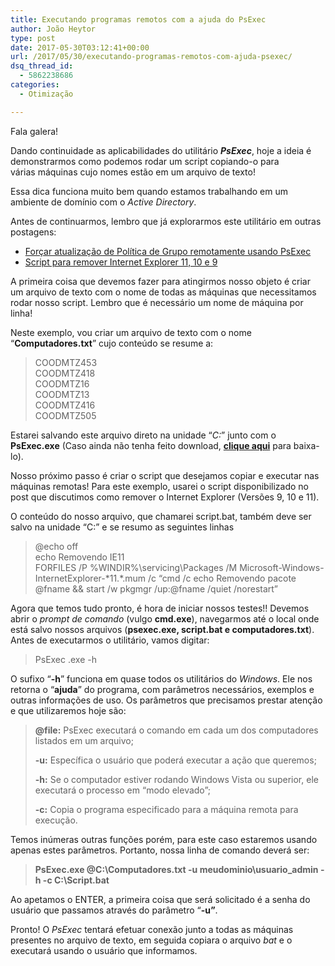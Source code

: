 ```yaml
---
title: Executando programas remotos com a ajuda do PsExec
author: João Heytor
type: post
date: 2017-05-30T03:12:41+00:00
url: /2017/05/30/executando-programas-remotos-com-ajuda-psexec/
dsq_thread_id:
  - 5862238686
categories:
  - Otimização

---
```

Fala galera!

Dando continuidade as aplicabilidades do utilitário _**PsExec**_, hoje a ideia é demonstrarmos como podemos rodar um script copiando-o para várias máquinas cujo nomes estão em um arquivo de texto!

Essa dica funciona muito bem quando estamos trabalhando em um ambiente de domínio com o _Active Directory_.

<!--more-->

Antes de continuarmos, lembro que já explorarmos este utilitário em outras postagens:

  * <a href="https://www.joaoheytor.com/2015/03/13/forcar-atualizacao-de-politica-de-grupo-remotamente-usando-psexec/" target="_blank" rel="noopener noreferrer">Forçar atualização de Política de Grupo remotamente usando PsExec</a>
  * <a href="https://www.joaoheytor.com/2017/05/11/script-para-remover-internet-explorer-11-10-e-9/" target="_blank" rel="noopener noreferrer">Script para remover Internet Explorer 11, 10 e 9</a>

A primeira coisa que devemos fazer para atingirmos nosso objeto é criar um arquivo de texto com o nome de todas as máquinas que necessitamos rodar nosso script. Lembro que é necessário um nome de máquina por linha!

Neste exemplo, vou criar um arquivo de texto com o nome &#8220;**Computadores.txt**&#8221; cujo conteúdo se resume a:

> COODMTZ453  
> COODMTZ418  
> COODMTZ16  
> COODMTZ13  
> COODMTZ416  
> COODMTZ505

Estarei salvando este arquivo direto na unidade &#8220;_C:_&#8221; junto com o **PsExec.exe** (Caso ainda não tenha feito download, <a href="https://technet.microsoft.com/en-us/sysinternals/bb897553.aspx" target="_blank" rel="noopener noreferrer"><strong>clique aqui</strong></a> para baixa-lo).

Nosso próximo passo é criar o script que desejamos copiar e executar nas máquinas remotas! Para este exemplo, usarei o script disponibilizado no post que discutimos como remover o Internet Explorer (Versões 9, 10 e 11).

O conteúdo do nosso arquivo, que chamarei script.bat, também deve ser salvo na unidade &#8220;C:&#8221; e se resumo as seguintes linhas

> @echo off  
> echo Removendo IE11  
> FORFILES /P %WINDIR%\servicing\Packages /M Microsoft-Windows-InternetExplorer-\*11.\*.mum /c “cmd /c echo Removendo pacote @fname && start /w pkgmgr /up:@fname /quiet /norestart”

Agora que temos tudo pronto, é hora de iniciar nossos testes!! Devemos abrir o _prompt de comando_ (vulgo **cmd.exe**), navegarmos até o local onde está salvo nossos arquivos (**psexec.exe, script.bat e computadores.txt**). Antes de executarmos o utilitário, vamos digitar:

> PsExec .exe -h

O sufixo &#8220;**-h**&#8221; funciona em quase todos os utilitários do _Windows_. Ele nos retorna o &#8220;**ajuda**&#8221; do programa, com parâmetros necessários, exemplos e outras informações de uso. Os parâmetros que precisamos prestar atenção e que utilizaremos hoje são:

> **@file:** PsExec executará o comando em cada um dos computadores listados em um arquivo;
> 
> **-u:** Específica o usuário que poderá executar a ação que queremos;
> 
> **-h:** Se o computador estiver rodando Windows Vista ou superior, ele executará o processo em &#8220;modo elevado&#8221;;
> 
> **-c:** Copia o programa especificado para a máquina remota para execução.

Temos inúmeras outras funções porém, para este caso estaremos usando apenas estes parâmetros. Portanto, nossa linha de comando deverá ser:

> **PsExec.exe @C:\Computadores.txt -u meudominio\usuario_admin -h -c C:\Script.bat**

Ao apetamos o ENTER, a primeira coisa que será solicitado é a senha do usuário que passamos através do parâmetro &#8220;**-u&#8221;**.

Pronto! O _PsExec_ tentará efetuar conexão junto a todas as máquinas presentes no arquivo de texto, em seguida copiara o arquivo _bat_ e o executará usando o usuário que informamos.